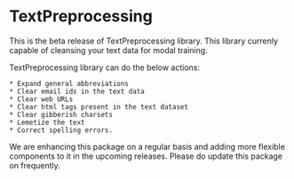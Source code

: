 # TextPreprocessing

This is the beta release of TextPreprocessing library. This library currenly capable of cleansing your text data for modal training.

TextPreprocessing library can do the below actions:

    * Expand general abbreviations
    * Clear email ids in the text data
    * Clear web URLs
    * Clear html tags present in the text dataset
    * Clear gibberish charsets
    * Lemetize the text
    * Correct spelling errors.

We are enhancing this package on a regular basis and adding more flexible components to it in the upcoming releases. Please do update this package on frequently.


